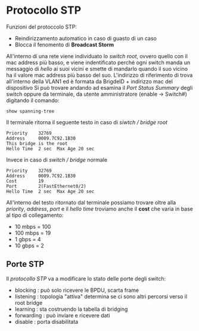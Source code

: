 # Protocollo STP

Funzioni del protoccolo STP:
* Reindirizzamento automatico in caso di guasto di un caso
* Blocca il fenomento di **Broadcast Storm**

All'interno di una rete viene individuato lo *switch root*, ovvero quello con il mac address più basso, e viene indentificato perché ogni switch manda un messaggio di *hello* ai suoi vicini e smette di mandarlo quando il suo vicino ha il valore mac address più basso del suo.
L'indirizzo di riferimento di trova all'interno della VLAN1 ed è formata da BrigdeID + indirizzo mac del dispositivo
Si può trovare andando ad esamina il *Port Status Summary* degli switch oppure da terminale, da utente amministratore (enable -> Switch#) digitando il comando:
```
show spanning-tree
```
Il terminale ritorna il seguente testo in caso di *siwtch / bridge root*
```
Priority    32769
Address     0009.7C92.1B30
This bridge is the root
Hello Time  2 sec  Max Age 20 sec

```
Invece in caso di *switch / bridge* normale
```
Priority    32769
Address     0009.7C92.1B30
Cost        19
Port        2(FastEthernet0/2)
Hello Time  2 sec  Max Age 20 sec 
```

All'interno del testo ritornato dal terminale possiamo trovare oltre alla *priority*, *address*, *port* e il *hello time* troviamo anche il **cost** che varia in base al tipo di collegamento:
* 10 mbps = 100
* 100 mbps = 19
* 1 gbps = 4
* 10 gbps = 2

## Porte STP
Il *protocollo STP* va a modificare lo stato delle porte degli switch:
* blocking : può solo ricevere le BPDU, scarta frame
* listening : topologia "attiva" determina se ci sono altri percorsi verso il root bridge
* learning : sta costruendo la tabella di bridging
* forwarding : può inviare e ricevere dati
* disable : porta disabilitata 

